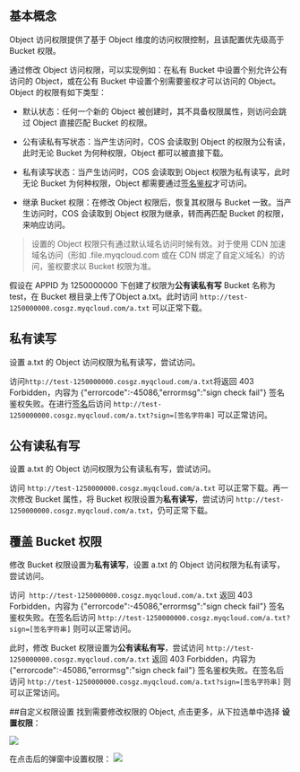 ## 基本概念

Object 访问权限提供了基于 Object 维度的访问权限控制，且该配置优先级高于 Bucket 权限。

通过修改 Object 访问权限，可以实现例如：在私有 Bucket 中设置个别允许公有访问的 Object，或在公有 Bucket 中设置个别需要鉴权才可以访问的 Object。Object 的权限有如下类型：

- 默认状态：任何一个新的 Object 被创建时，其不具备权限属性，则访问会跳过 Object 直接匹配 Bucket 的权限。

- 公有读私有写状态：当产生访问时，COS 会读取到 Object 的权限为公有读，此时无论 Bucket 为何种权限，Object 都可以被直接下载。

- 私有读写状态：当产生访问时，COS 会读取到 Object 权限为私有读写，此时无论 Bucket 为何种权限，Object 都需要通过[签名鉴权](/doc/api/264/5993)才可访问。

- 继承 Bucket 权限：在修改 Object 权限后，恢复其权限与 Bucket 一致。当产生访问时，COS 会读取到 Object 权限为继承，转而再匹配 Bucket 的权限，来响应访问。

> 设置的 Object 权限只有通过默认域名访问时候有效。对于使用 CDN 加速域名访问（形如 .file.myqcloud.com 或在 CDN 绑定了自定义域名）的访问，鉴权要求以 Bucket 权限为准。

假设在 APPID 为 1250000000 下创建了权限为**公有读私有写** Bucket 名称为 test，在 Bucket 根目录上传了Object a.txt。此时访问 `http://test-1250000000.cosgz.myqcloud.com/a.txt` 可以正常下载。

## 私有读写

设置 a.txt 的 Object 访问权限为私有读写，尝试访问。

访问` http://test-1250000000.cosgz.myqcloud.com/a.txt `将返回 403 Forbidden，内容为 {"errorcode":-45086,"errormsg":"sign check fail"} 签名鉴权失败。在进行[签名](/doc/api/264/5993)后访问 `http://test-1250000000.cosgz.myqcloud.com/a.txt?sign=[签名字符串]` 可以正常访问。

## 公有读私有写

设置 a.txt 的 Object 访问权限为公有读私有写，尝试访问。

访问 `http://test-1250000000.cosgz.myqcloud.com/a.txt` 可以正常下载。再一次修改 Bucket 属性，将 Bucket 权限设置为**私有读写**，尝试访问 `http://test-1250000000.cosgz.myqcloud.com/a.txt`，仍可正常下载。

## 覆盖 Bucket 权限

修改 Bucket 权限设置为**私有读写**，设置 a.txt 的 Object 访问权限为私有读写，尝试访问。

访问` http://test-1250000000.cosgz.myqcloud.com/a.txt` 返回 403 Forbidden，内容为 {"errorcode":-45086,"errormsg":"sign check fail"} 签名鉴权失败。在签名后访问 `http://test-1250000000.cosgz.myqcloud.com/a.txt?sign=[签名字符串]` 则可以正常访问。

此时，修改 Bucket 权限设置为**公有读私有写**，尝试访问 `http://test-1250000000.cosgz.myqcloud.com/a.txt` 返回 403 Forbidden，内容为 {"errorcode":-45086,"errormsg":"sign check fail"} 签名鉴权失败。在签名后访问 `http://test-1250000000.cosgz.myqcloud.com/a.txt?sign=[签名字符串]` 则可以正常访问。

##自定义权限设置
找到需要修改权限的 Object, 点击更多，从下拉选单中选择 **设置权限**：

![](https://mc.qcloudimg.com/static/img/fb3f7470ee8ed5ddfdc6c12996ae8843/image.png)

在点击后的弹窗中设置权限：
![](https://mc.qcloudimg.com/static/img/087436b06d5b89fe0b8faf9f67e90ba8/image.png)

